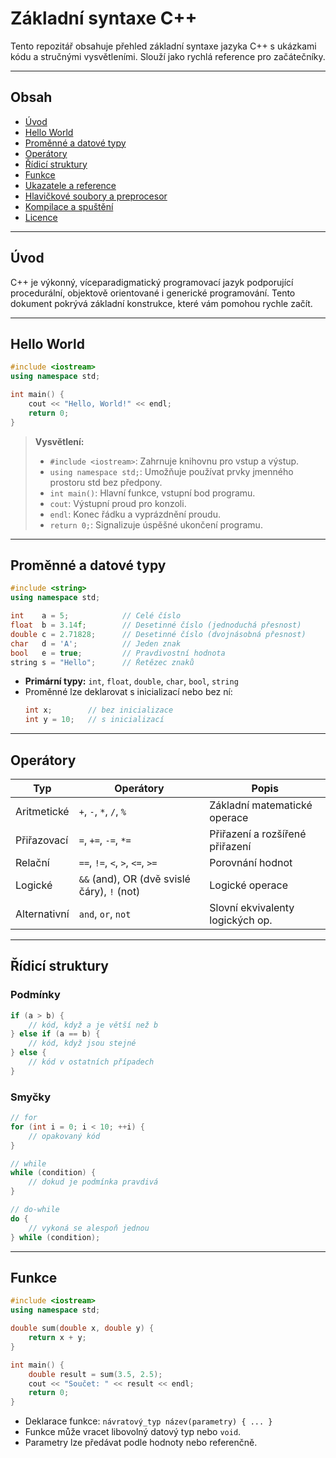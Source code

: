 # Základní syntaxe C++

Tento repozitář obsahuje přehled základní syntaxe jazyka C++ s ukázkami kódu a stručnými vysvětleními. Slouží jako rychlá reference pro začátečníky.

---

## Obsah

- [Úvod](#úvod)
- [Hello World](#hello-world)
- [Proměnné a datové typy](#proměnné-a-datové-typy)
- [Operátory](#operátory)
- [Řídicí struktury](#řídicí-struktury)
- [Funkce](#funkce)
- [Ukazatele a reference](#ukazatele-a-reference)
- [Hlavičkové soubory a preprocesor](#hlavičkové-soubory-a-preprocesor)
- [Kompilace a spuštění](#kompilace-a-spuštění)
- [Licence](#licence)

---

## Úvod

C++ je výkonný, víceparadigmatický programovací jazyk podporující procedurální, objektově orientované i generické programování. Tento dokument pokrývá základní konstrukce, které vám pomohou rychle začít.

---

## Hello World

```cpp
#include <iostream>
using namespace std;

int main() {
    cout << "Hello, World!" << endl;
    return 0;
}
```

> **Vysvětlení:**
> - `#include <iostream>`: Zahrnuje knihovnu pro vstup a výstup.
> - `using namespace std;`: Umožňuje používat prvky jmenného prostoru std bez předpony.
> - `int main()`: Hlavní funkce, vstupní bod programu.
> - `cout`: Výstupní proud pro konzoli.
> - `endl`: Konec řádku a vyprázdnění proudu.
> - `return 0;`: Signalizuje úspěšné ukončení programu.

---

## Proměnné a datové typy

```cpp
#include <string>
using namespace std;

int    a = 5;            // Celé číslo
float  b = 3.14f;        // Desetinné číslo (jednoduchá přesnost)
double c = 2.71828;      // Desetinné číslo (dvojnásobná přesnost)
char   d = 'A';          // Jeden znak
bool   e = true;         // Pravdivostní hodnota
string s = "Hello";      // Řetězec znaků
```

- **Primární typy:** `int`, `float`, `double`, `char`, `bool`, `string`
- Proměnné lze deklarovat s inicializací nebo bez ní:
  ```cpp
  int x;        // bez inicializace
  int y = 10;   // s inicializací
  ```

---

## Operátory

| Typ           | Operátory                                             | Popis                              |
| ------------- | ----------------------------------------------------- | ---------------------------------- |
| Aritmetické   | `+`, `-`, `*`, `/`, `%`                               | Základní matematické operace       |
| Přiřazovací   | `=`, `+=`, `-=`, `*=`                                 | Přiřazení a rozšířené přiřazení    |
| Relační       | `==`, `!=`, `<`, `>`, `<=`, `>=`                      | Porovnání hodnot                   |
| Logické       | `&&` (and), OR (dvě svislé čáry), `!` (not)           | Logické operace                    |
| Alternativní  | `and`, `or`, `not`                                    | Slovní ekvivalenty logických op.   |

---

## Řídicí struktury

### Podmínky

```cpp
if (a > b) {
    // kód, když a je větší než b
} else if (a == b) {
    // kód, když jsou stejné
} else {
    // kód v ostatních případech
}
```

### Smyčky

```cpp
// for
for (int i = 0; i < 10; ++i) {
    // opakovaný kód
}

// while
while (condition) {
    // dokud je podmínka pravdivá
}

// do-while
do {
    // vykoná se alespoň jednou
} while (condition);
```

---

## Funkce

```cpp
#include <iostream>
using namespace std;

double sum(double x, double y) {
    return x + y;
}

int main() {
    double result = sum(3.5, 2.5);
    cout << "Součet: " << result << endl;
    return 0;
}
```

- Deklarace funkce: `návratový_typ název(parametry) { ... }`
- Funkce může vracet libovolný datový typ nebo `void`.
- Parametry lze předávat podle hodnoty nebo referenčně.

